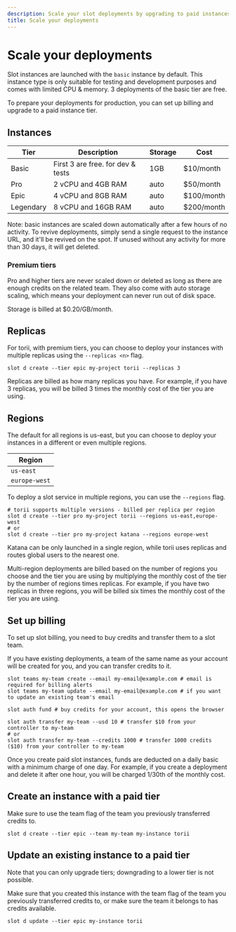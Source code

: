 ```yaml
---
description: Scale your slot deployments by upgrading to paid instances.
title: Scale your deployments
---
```


# Scale your deployments

Slot instances are launched with the `basic` instance by default. This instance type is only suitable for testing and
development purposes and comes with limited CPU & memory. 3 deployments of the basic tier are free.

To prepare your deployments for production, you can set up billing and upgrade to a paid instance tier.

## Instances

| Tier      | Description                       | Storage | Cost       |
|-----------|-----------------------------------|---------|------------|
| Basic     | First 3 are free. for dev & tests | 1GB     | $10/month  |
| Pro       | 2 vCPU and 4GB RAM                | auto    | $50/month  |
| Epic      | 4 vCPU and 8GB RAM                | auto    | $100/month |
| Legendary | 8 vCPU and 16GB RAM               | auto    | $200/month |

Note: basic instances are scaled down automatically after a few hours of no activity. To revive deployments, simply send a single request to the instance URL, and it'll be revived on the spot. If unused without any activity for more than 30 days, it will get deleted.

### Premium tiers

Pro and higher tiers are never scaled down or deleted as long as there are enough credits on the related team.
They also come with auto storage scaling, which means your deployment can never run out of disk space.

Storage is billed at $0.20/GB/month.

## Replicas

For torii, with premium tiers, you can choose to deploy your instances with multiple replicas using the `--replicas <n>` flag.

```shell
slot d create --tier epic my-project torii --replicas 3
```

Replicas are billed as how many replicas you have. For example, if you have 3 replicas, you will be billed 3 times the monthly cost of the tier you are using.

## Regions

The default for all regions is us-east, but you can choose to deploy your instances in a different or even multiple regions.

| Region            |
|-------------------|
| `us-east`         |
| `europe-west`     |

To deploy a slot service in multiple regions, you can use the `--regions` flag.

```shell
# torii supports multiple versions - billed per replica per region
slot d create --tier pro my-project torii --regions us-east,europe-west
# or
slot d create --tier pro my-project katana --regions europe-west
```

Katana can be only launched in a single region, while torii uses replicas and routes global users to the nearest one.

Multi-region deployments are billed based on the number of regions you choose and the tier you are using by multiplying the monthly cost of the tier by the number of regions times replicas. For example, if you have two replicas in three regions, you will be billed six times the monthly cost of the tier you are using.

## Set up billing

To set up slot billing, you need to buy credits and transfer them to a slot team.

If you have existing deployments, a team of the same name as your account will be created for you, and you can transfer credits to it.

```shell
slot teams my-team create --email my-email@example.com # email is required for billing alerts
slot teams my-team update --email my-email@example.com # if you want to update an existing team's email

slot auth fund # buy credits for your account, this opens the browser

slot auth transfer my-team --usd 10 # transfer $10 from your controller to my-team
# or
slot auth transfer my-team --credits 1000 # transfer 1000 credits ($10) from your controller to my-team
```

Once you create paid slot instances, funds are deducted on a daily basic with a minimum charge of one day. For example, if you create a deployment and delete it after one hour, you will be charged 1/30th of the monthly cost.

## Create an instance with a paid tier

Make sure to use the team flag of the team you previously transferred credits to.

```shell
slot d create --tier epic --team my-team my-instance torii
```

## Update an existing instance to a paid tier

Note that you can only upgrade tiers; downgrading to a lower tier is not possible.

Make sure that you created this instance with the team flag of the team you previously transferred credits to, or make sure the team it belongs to has credits available.

```shell
slot d update --tier epic my-instance torii
```
